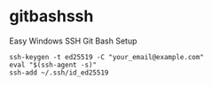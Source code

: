 # gitbashssh
Easy Windows SSH Git Bash Setup

```
ssh-keygen -t ed25519 -C "your_email@example.com"
eval "$(ssh-agent -s)"
ssh-add ~/.ssh/id_ed25519
```
